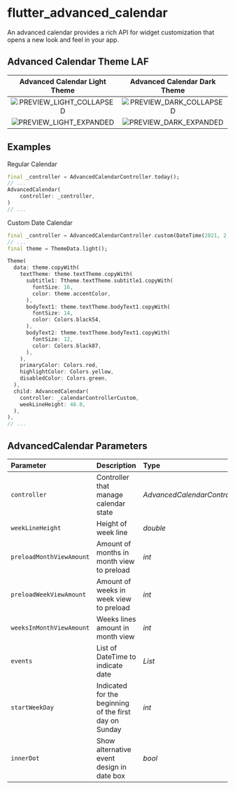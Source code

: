 # flutter_advanced_calendar

An advanced calendar provides a rich API for widget customization that opens a new look and feel in your app.

## Advanced Calendar Theme LAF
| Advanced Calendar Light Theme | Advanced Calendar Dark Theme |
|:-:|:-:|
| ![PREVIEW_LIGHT_COLLAPSED](./PREVIEW_LIGHT_COLLAPSED.png) | ![PREVIEW_DARK_COLLAPSED](./PREVIEW_DARK_COLLAPSED.png) |
| ![PREVIEW_LIGHT_EXPANDED](./PREVIEW_LIGHT_EXPANDED.png) | ![PREVIEW_DARK_EXPANDED](./PREVIEW_DARK_EXPANDED.png) |


## Examples

Regular Calendar

```dart
final _controller = AdvancedCalendarController.today();
// ...
AdvancedCalendar(
    controller: _controller,
)
// ...
```

Custom Date Calendar

```dart
final _controller = AdvancedCalendarController.custom(DateTime(2021, 2, 15));
// ...
final theme = ThemeData.light();

Theme(
  data: theme.copyWith(
    textTheme: theme.textTheme.copyWith(
      subtitle1: Ttheme.textTheme.subtitle1.copyWith(
        fontSize: 16,
        color: theme.accentColor,
      ),
      bodyText1: theme.textTheme.bodyText1.copyWith(
        fontSize: 14,
        color: Colors.black54,
      ),
      bodyText2: theme.textTheme.bodyText1.copyWith(
        fontSize: 12,
        color: Colors.black87,
      ),
    ),
    primaryColor: Colors.red,
    highlightColor: Colors.yellow,
    disabledColor: Colors.green,
  ),
  child: AdvancedCalendar(
    controller: _calendarControllerCustom,
    weekLineHeight: 48.0,
  ),
),
// ...
```

## AdvancedCalendar Parameters
|Parameter|Description|Type|Default|
|:--------|:----------|:---|:------|
|`controller`|Controller that manage calendar state|*AdvancedCalendarController*|required|
|`weekLineHeight`|Height of week line|*double*|32.0|
|`preloadMonthViewAmount`|Amount of months in month view to preload|*int*|13|
|`preloadWeekViewAmount`|Amount of weeks in week view to preload|*int*|21|
|`weeksInMonthViewAmount`|Weeks lines amount in month view|*int*|6|
|`events`|List of DateTime to indicate date|*List<DateTime>*|[]|
|`startWeekDay`|Indicated for the beginning of the first day on Sunday|*int*|0|
|`innerDot`|Show alternative event design in date box|*bool*|false|

